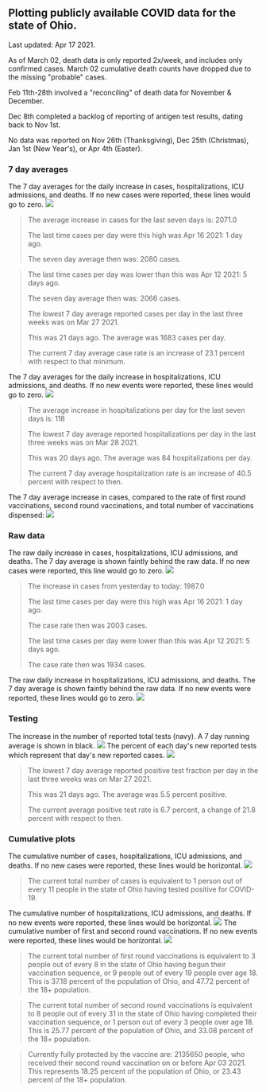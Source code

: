 ## Plotting publicly available COVID data for the state of Ohio. 

Last updated: Apr 17 2021. 

As of March 02, death data is only reported 2x/week, and includes only confirmed cases. March 02 cumulative death counts have dropped due to the missing "probable" cases.

Feb 11th-28th involved a "reconciling" of death data for November & December.

Dec 8th completed a backlog of reporting of antigen test results, dating back to Nov 1st.

No data was reported on Nov 26th (Thanksgiving), Dec 25th (Christmas), Jan 1st (New Year's), or Apr 4th (Easter).
### 7 day averages
The 7 day averages for the daily increase in cases, hospitalizations, ICU admissions, and deaths. If no new cases were reported, these lines would go to zero.
![](7dayaverage_cases.png)

>The average increase in cases for the last seven days is: 2071.0
>
>The last time cases per day were this high was Apr 16 2021: 1 day ago.
>
>The seven day average then was: 2080 cases.

>
>The last time cases per day was lower than this was Apr 12 2021: 5 days ago.
>
>The seven day average then was: 2066 cases.
>
>The lowest 7 day average reported cases per day in the last three weeks was on Mar 27 2021.
>
>This was 21 days ago. The average was 1683 cases per day.
>
>The current 7 day average case rate is an increase of 23.1 percent with respect to that minimum.

The 7 day averages for the daily increase in hospitalizations, ICU admissions, and deaths. If no new events were reported, these lines would go to zero.
![](7dayaverage_hospital.png)

>The average increase in hospitalizations per day for the last seven days is: 118
>
>The lowest 7 day average reported hospitalizations per day in the last three weeks was on Mar 28 2021.
>
>This was 20 days ago. The average was 84 hospitalizations per day.
>
>The current 7 day average hospitalization rate is an increase of 40.5 percent with respect to then.

The 7 day average increase in cases, compared to the rate of first round vaccinations, second round vaccinations, and total number of vaccinations dispensed:
![](DailyVaccinationsCases.png)

### Raw data
The raw daily increase in cases, hospitalizations, ICU admissions, and deaths. The 7 day average is shown faintly behind the raw data. If no new cases were reported, this line would go to zero.
![](DailyCases.png)

>The increase in cases from yesterday to today: 1987.0 
>
>The last time cases per day were this high was Apr 16 2021: 1 day ago. 
>
>The case rate then was 2003 cases.
>
>The last time cases per day were lower than this was Apr 12 2021: 5 days ago. 
>
>The case rate then was 1934 cases.

The raw daily increase in hospitalizations, ICU admissions, and deaths. The 7 day average is shown faintly behind the raw data. If no new events were reported, these lines would go to zero.
![](DailyHospitalizations.png)

### Testing

The increase in the number of reported total tests (navy). A 7 day running average is shown in black.
![](DailyTests.png)
The percent of each day's new reported tests which represent that day's new reported cases.
![](percentpositive_tests.png)

>The lowest 7 day average reported positive test fraction per day in the last three weeks was on Mar 27 2021.
>
>This was 21 days ago. The average was 5.5 percent positive. 
>
>The current average positive test rate is 6.7 percent, a change of 21.8 percent with respect to then. 

### Cumulative plots
The cumulative number of cases, hospitalizations, ICU admissions, and deaths. If no new cases were reported, these lines would be horizontal.
![](Cases.png)

>The current total number of cases is equivalent to 1 person out of every 11 people in the state of Ohio having tested positive for COVID-19.

The cumulative number of hospitalizations, ICU admissions, and deaths. If no new events were reported, these lines would be horizontal.
![](Hospitalizations.png)
The cumulative number of first and second round vaccinations. If no new events were reported, these lines would be horizontal.
![](Vaccinations.png)

>The current total number of first round vaccinations is equivalent to 3 people out of every 8 in the state of Ohio having begun their vaccination sequence, or 9 people out of every 19 people over age 18.
 >This is 37.18 percent of the population of Ohio, and 47.72 percent of the 18+ population.

>The current total number of second round vaccinations is equivalent to 8 people out of every 31 in the state of Ohio having completed their vaccination sequence, or 1 person out of every 3 people over age 18. 
>This is 25.77 percent of the population of Ohio, and 33.08 percent of the 18+ population.

>Currently fully protected by the vaccine are: 2135650 people, who received their second round vaccination on or before Apr 03 2021.
>This represents 18.25 percent of the population of Ohio, or 23.43 percent of the 18+ population.

